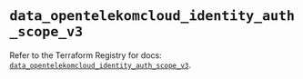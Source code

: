 # `data_opentelekomcloud_identity_auth_scope_v3`

Refer to the Terraform Registry for docs: [`data_opentelekomcloud_identity_auth_scope_v3`](https://registry.terraform.io/providers/opentelekomcloud/opentelekomcloud/1.36.34/docs/data-sources/identity_auth_scope_v3).
